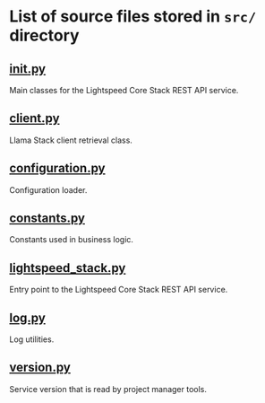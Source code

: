 # List of source files stored in `src/` directory

## [__init__.py](__init__.py)
Main classes for the Lightspeed Core Stack REST API service.

## [client.py](client.py)
Llama Stack client retrieval class.

## [configuration.py](configuration.py)
Configuration loader.

## [constants.py](constants.py)
Constants used in business logic.

## [lightspeed_stack.py](lightspeed_stack.py)
Entry point to the Lightspeed Core Stack REST API service.

## [log.py](log.py)
Log utilities.

## [version.py](version.py)
Service version that is read by project manager tools.

